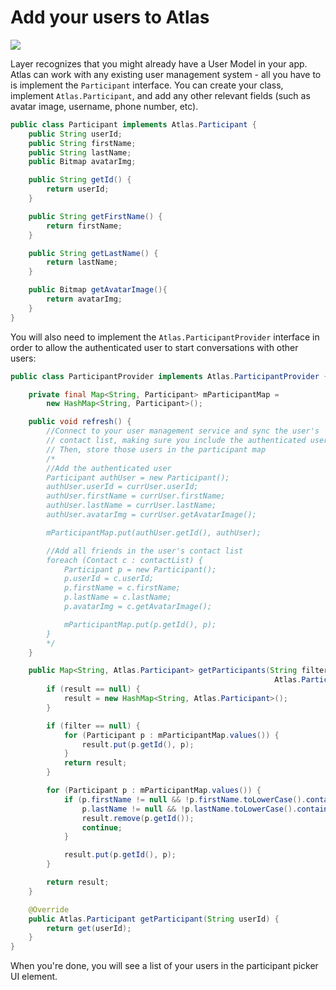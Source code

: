 # Add your users to Atlas

![](atlas-android-participants.png)

Layer recognizes that you might already have a User Model in your app.  Atlas can work with any existing user management system - all you have to is implement the `Participant` interface. You can create your class, implement `Atlas.Participant`, and add any other relevant fields (such as avatar image, username, phone number, etc).

```java
public class Participant implements Atlas.Participant {
    public String userId;
    public String firstName;
    public String lastName;
    public Bitmap avatarImg;

    public String getId() {
        return userId;
    }

    public String getFirstName() {
        return firstName;
    }

    public String getLastName() {
        return lastName;
    }

    public Bitmap getAvatarImage(){
        return avatarImg;
    }
}
```

You will also need to implement the `Atlas.ParticipantProvider` interface in order to allow the authenticated user to start conversations with other users:

```java
public class ParticipantProvider implements Atlas.ParticipantProvider {

    private final Map<String, Participant> mParticipantMap = 
        new HashMap<String, Participant>();

    public void refresh() {
        //Connect to your user management service and sync the user's 
        // contact list, making sure you include the authenticated user. 
        // Then, store those users in the participant map
        /*
        //Add the authenticated user
        Participant authUser = new Participant();
        authUser.userId = currUser.userId;
        authUser.firstName = currUser.firstName;
        authUser.lastName = currUser.lastName;
        authUser.avatarImg = currUser.getAvatarImage();

        mParticipantMap.put(authUser.getId(), authUser);

        //Add all friends in the user's contact list
        foreach (Contact c : contactList) {
            Participant p = new Participant();
            p.userId = c.userId;
            p.firstName = c.firstName;
            p.lastName = c.lastName;
            p.avatarImg = c.getAvatarImage();

            mParticipantMap.put(p.getId(), p);
        }
        */
    }

    public Map<String, Atlas.Participant> getParticipants(String filter, Map<String, 
                                                           Atlas.Participant> result) {
        if (result == null) {
            result = new HashMap<String, Atlas.Participant>();
        }

        if (filter == null) {
            for (Participant p : mParticipantMap.values()) {
                result.put(p.getId(), p);
            }
            return result;
        }

        for (Participant p : mParticipantMap.values()) {
            if (p.firstName != null && !p.firstName.toLowerCase().contains(filter) && 
                p.lastName != null && !p.lastName.toLowerCase().contains(filter)) {
                result.remove(p.getId());
                continue;
            }

            result.put(p.getId(), p);
        }

        return result;
    }

    @Override
    public Atlas.Participant getParticipant(String userId) {
        return get(userId);
    }
}
```

When you're done, you will see a list of your users in the participant picker UI element.